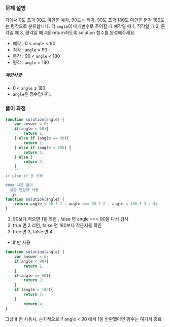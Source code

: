 ### 문제 설명 
각에서 0도 초과 90도 미만은 예각, 90도는 직각, 90도 초과 180도 미만은 둔각 180도는 평각으로 분류합니다. 각 `angle`이 매개변수로 주어질 때 예각일 때 1, 직각일 때 2, 둔각일 때 3, 평각일 때 4를 return하도록 solution 함수를 완성해주세요.

- 예각 : 0 < `angle` < 90
- 직각 : `angle` = 90
- 둔각 : 90 < `angle` < 180
- 평각 : `angle` = 180
##### 제한사항

- 0 < `angle` ≤ 180
- `angle`은 정수입니다.

### 풀이 과정 
```js
function solution(angle) {
    var answer = 0;
    if(angle < 90){
        return 1;
    } else if (angle == 90){
        return 2;
    } else if (angle < 180) {
        return 3;
    } else {
        return 4;
    }
    ```
if else if 문 사용 

#### 다른 풀이 
- 삼항 연산자 사용 
```js
function solution(angle) {
    return angle < 90 ? 1 : angle === 90 ? 2 : angle < 180 ? 3 : 4;
}
```

1) 90보다 작으면 1을 리턴 , false 면 angle === 90을 다시 검사
2) true 면 2 리턴, false 면 180보다 작은지를 확인 
3) true 면 3, false 면 4 

- if 만 사용 
```js
function solution(angle) {
    var answer = 0;
    if(angle < 90){
        return 1;
    }
    if(angle == 90){
        return 2;
    }
    if (angle < 180){
        return 3;
    }
        return 4;
}
```
그냥 if 만 사용시,
순차적으로 if angle < 90 에서 1을 반환했다면 함수는 여기서 종료 
